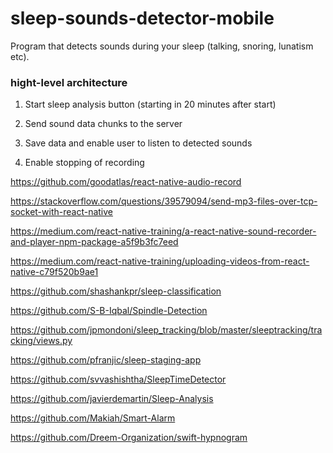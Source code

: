 # sleep-sounds-detector-mobile
Program that detects sounds during your sleep (talking, snoring, lunatism etc).

### hight-level architecture

1. Start sleep analysis button (starting in 20 minutes after start)

2. Send sound data chunks to the server

3. Save data and enable user to listen to detected sounds

4. Enable stopping of recording

https://github.com/goodatlas/react-native-audio-record

https://stackoverflow.com/questions/39579094/send-mp3-files-over-tcp-socket-with-react-native

https://medium.com/react-native-training/a-react-native-sound-recorder-and-player-npm-package-a5f9b3fc7eed

https://medium.com/react-native-training/uploading-videos-from-react-native-c79f520b9ae1



https://github.com/shashankpr/sleep-classification

https://github.com/S-B-Iqbal/Spindle-Detection

https://github.com/jpmondoni/sleep_tracking/blob/master/sleeptracking/tracking/views.py

https://github.com/pfranjic/sleep-staging-app

https://github.com/svvashishtha/SleepTimeDetector

https://github.com/javierdemartin/Sleep-Analysis

https://github.com/Makiah/Smart-Alarm

https://github.com/Dreem-Organization/swift-hypnogram
